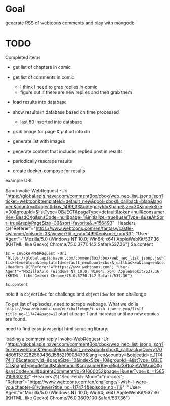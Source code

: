 # Goal
generate RSS of webtoons comments and play with mongodb

# TODO

Completed items

* get list of chapters in comic
* get list of comments in comic
    * I think I need to grab replies in comic
    * figure out if there are new replies and then grab them
* load results into database
* show results in database based on time processed
    * last 50 inserted into database


* grab Image for page & put url into db
* generate list with images
* generate content that includes replied post in results
* periodically rescrape results
* create docker-compose for results


example URL

$a = Invoke-WebRequest -Uri "https://global.apis.naver.com/commentBox/cbox/web_neo_list_jsonp.json?ticket=webtoon&templateId=default_new&pool=cbox&_callback=blab&lang=en&country=&objectId=w_1499_33&categoryId=&pageSize=30&indexSize=30&groupId=&listType=OBJECT&pageType=default&token=null&consumerKey=BasdOXg&snsCode=null&page=1&initialize=true&userType=&useAltSort=true&replyPageSize=30&sort=favorite&_=156493" -Headers @{"Referer"="https://www.webtoons.com/en/fantasy/castle-swimmer/episode-33/viewer?title_no=1499&episode_no=33"; "User-Agent"="Mozilla/5.0 (Windows NT 10.0; Win64; x64) AppleWebKit/537.36 (KHTML, like Gecko) Chrome/75.0.3770.142 Safari/537.36"}
$a.content


```
$c = Invoke-WebRequest -Uri "https://global.apis.naver.com/commentBox/cbox/web_neo_list_jsonp.json?ticket=webtoon&templateId=default_new&pool=cbox&_callback=a&lang=en&country=&objectId=c_117474_116&categoryId=&pageSize=30&indexSize=30&groupId=&listType=OBJECT&pageType=default&token=null&consumerKey=BasdOXg&snsCode=null&page=1&initialize=true&userType=&useAltSort=true&replyPageSize=30&sort=favorite&_=156493" -Headers @{"Referer"="https://www.webtoons.com"; "User-Agent"="Mozilla/5.0 (Windows NT 10.0; Win64; x64) AppleWebKit/537.36 (KHTML, like Gecko) Chrome/75.0.3770.142 Safari/537.36"}

$c.content
```
note it is `objectId=c` for challenge and `objectId=w` for non challenge


To get list of episodes, need to scrape webpage.
What we do is `https://www.webtoons.com/en/challenge/i-wish-i-were-you/list?title_no=117474&page=12` start at page 1 and increase until no new comics are found.

need to find easy javascript html scraping library.


loading a comment reply
Invoke-WebRequest -Uri "https://global.apis.naver.com/commentBox/cbox/web_neo_list_jsonp.json?ticket=webtoon&templateId=default_new&pool=cbox&_callback=jQuery17046051372282569436_1565219908479&lang=en&country=&objectId=c_117474_116&categoryId=&pageSize=10&indexSize=10&groupId=&listType=OBJECT&pageType=default&token=null&consumerKey=BiqLr39tq3iAWWxuiOXg&snsCode=null&parentCommentNo=91600052&page=1&userType=&_=1565219930232" -Headers @{"Sec-Fetch-Mode"="no-cors"; "Referer"="https://www.webtoons.com/en/challenge/i-wish-i-were-you/chapter-81/viewer?title_no=117474&episode_no=116"; "User-Agent"="Mozilla/5.0 (Windows NT 10.0; Win64; x64) AppleWebKit/537.36 (KHTML, like Gecko) Chrome/76.0.3809.100 Safari/537.36"}